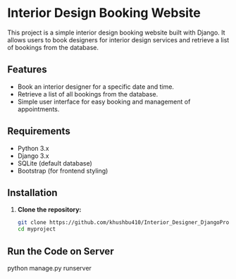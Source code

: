 # Interior Design Booking Website

This project is a simple interior design booking website built with Django. It allows users to book designers for interior design services and retrieve a list of bookings from the database.

## Features

- Book an interior designer for a specific date and time.
- Retrieve a list of all bookings from the database.
- Simple user interface for easy booking and management of appointments.

## Requirements

- Python 3.x
- Django 3.x
- SQLite (default database)
- Bootstrap (for frontend styling)

## Installation

1. **Clone the repository:**

   ```bash
   git clone https://github.com/khushbu410/Interior_Designer_DjangoProject
   cd myproject

## Run the Code on Server 

python manage.py runserver
